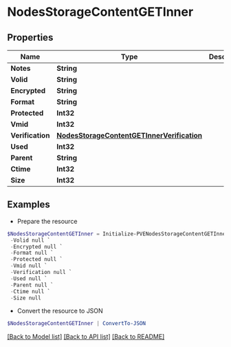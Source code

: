 # NodesStorageContentGETInner
## Properties

Name | Type | Description | Notes
------------ | ------------- | ------------- | -------------
**Notes** | **String** |  | [optional] 
**Volid** | **String** |  | [optional] 
**Encrypted** | **String** |  | [optional] 
**Format** | **String** |  | [optional] 
**Protected** | **Int32** |  | [optional] 
**Vmid** | **Int32** |  | [optional] 
**Verification** | [**NodesStorageContentGETInnerVerification**](NodesStorageContentGETInnerVerification.md) |  | [optional] 
**Used** | **Int32** |  | [optional] 
**Parent** | **String** |  | [optional] 
**Ctime** | **Int32** |  | [optional] 
**Size** | **Int32** |  | [optional] 

## Examples

- Prepare the resource
```powershell
$NodesStorageContentGETInner = Initialize-PVENodesStorageContentGETInner  -Notes null `
 -Volid null `
 -Encrypted null `
 -Format null `
 -Protected null `
 -Vmid null `
 -Verification null `
 -Used null `
 -Parent null `
 -Ctime null `
 -Size null
```

- Convert the resource to JSON
```powershell
$NodesStorageContentGETInner | ConvertTo-JSON
```

[[Back to Model list]](../README.md#documentation-for-models) [[Back to API list]](../README.md#documentation-for-api-endpoints) [[Back to README]](../README.md)

